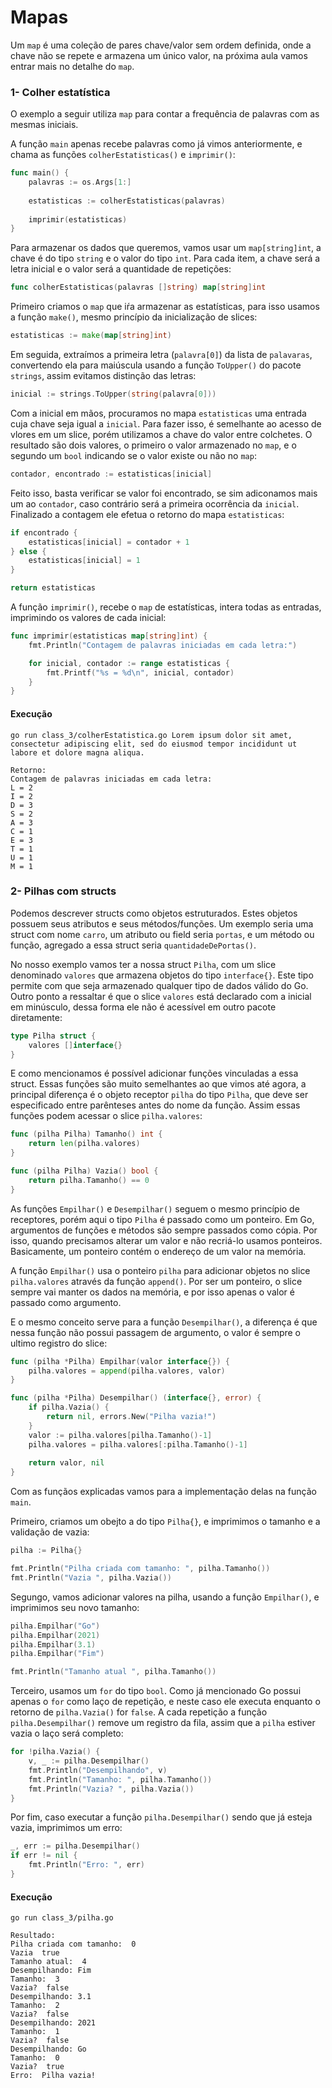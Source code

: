 # Mapas

Um `map` é uma coleção de pares chave/valor sem ordem definida, onde a chave não se repete e armazena 
um único valor, na próxima aula vamos entrar mais no detalhe do `map`. 

### 1- Colher estatística
O exemplo a seguir utiliza `map` para contar a frequência de palavras com as mesmas iniciais.

A função `main` apenas recebe palavras como já vimos anteriormente, e chama as funções `colherEstatisticas()`
e `imprimir()`:
~~~go
func main() {
    palavras := os.Args[1:]
    
    estatisticas := colherEstatisticas(palavras)
    
    imprimir(estatisticas)
}
~~~
Para armazenar os dados que queremos, vamos usar um `map[string]int`, a chave é do tipo `string` e o valor 
do tipo `int`. Para cada item, a chave será a letra inicial e o valor será a quantidade de repetições:
~~~go
func colherEstatisticas(palavras []string) map[string]int
~~~
Primeiro criamos o `map` que iŕa armazenar as estatísticas, para isso usamos a função `make()`, mesmo 
princípio da inicialização de slices:
~~~go
estatisticas := make(map[string]int)
~~~
Em seguida, extraímos a primeira letra (`palavra[0]`) da lista de `palavaras`, convertendo ela para maiúscula 
usando a função `ToUpper()` do pacote `strings`, assim evitamos distinção das letras:
~~~go
inicial := strings.ToUpper(string(palavra[0]))
~~~
Com a inicial em mãos, procuramos no mapa `estatisticas` uma entrada cuja chave seja igual a `inicial`.
Para fazer isso, é semelhante ao acesso de vlores em um slice, porém utilizamos a chave do valor entre 
colchetes. O resultado são dois valores, o primeiro o valor armazenado no `map`, e o segundo um `bool` indicando
se o valor existe ou não no `map`:
~~~go
contador, encontrado := estatisticas[inicial]
~~~
Feito isso, basta verificar se valor foi encontrado, se sim adiconamos mais um ao `contador`, caso
contrário será a primeira ocorrência da `inicial`. Finalizado a contagem ele efetua o retorno do
mapa `estatisticas`:
~~~go
if encontrado {
    estatisticas[inicial] = contador + 1
} else {
    estatisticas[inicial] = 1
}

return estatisticas
~~~
A função `imprimir()`, recebe o `map` de estatísticas, intera todas as entradas, imprimindo os valores
de cada inicial:
~~~go
func imprimir(estatisticas map[string]int) {
    fmt.Println("Contagem de palavras iniciadas em cada letra:")

    for inicial, contador := range estatisticas {
        fmt.Printf("%s = %d\n", inicial, contador)
    }
}
~~~

#### Execução
````
go run class_3/colherEstatistica.go Lorem ipsum dolor sit amet, consectetur adipiscing elit, sed do eiusmod tempor incididunt ut labore et dolore magna aliqua.

Retorno:
Contagem de palavras iniciadas em cada letra:
L = 2
I = 2
D = 3
S = 2
A = 3
C = 1
E = 3
T = 1
U = 1
M = 1
````

### 2- Pilhas com structs
Podemos descrever structs como objetos estruturados. Estes objetos possuem seus atributos e seus métodos/funções.
Um exemplo seria uma struct com nome `carro`, um atributo ou field seria `portas`, e um método ou função,
agregado a essa struct seria `quantidadeDePortas()`.

No nosso exemplo vamos ter a nossa struct `Pilha`, com um slice denominado `valores` que armazena 
objetos do tipo `interface{}`. Este tipo permite com que seja armazenado qualquer tipo de dados 
válido do Go. Outro ponto a ressaltar é que o slice `valores` está declarado com a inicial em minúsculo,
dessa forma ele não é acessível em outro pacote diretamente:
~~~go
type Pilha struct {
    valores []interface{}
}
~~~
E como mencionamos é possível adicionar funções vinculadas a essa struct. Essas funções são muito semelhantes 
ao que vimos até agora, a principal diferença é o objeto receptor `pilha` do tipo `Pilha`, que deve ser 
especificado entre parênteses antes do nome da função. Assim essas funções podem acessar o slice `pilha.valores`: 
~~~go
func (pilha Pilha) Tamanho() int {
    return len(pilha.valores)
}

func (pilha Pilha) Vazia() bool {
    return pilha.Tamanho() == 0
}
~~~
As funções `Empilhar()` e `Desempilhar()` seguem o mesmo princípio de receptores, porém aqui o tipo `Pilha`
é passado como um ponteiro. Em Go, argumentos de funções e métodos são sempre passados como cópia. 
Por isso, quando precisamos alterar um valor e não recriá-lo usamos ponteiros. Basicamente, um ponteiro
contém o endereço de um valor na memória. 

A função `Empilhar()` usa o ponteiro `pilha` para adicionar objetos no slice `pilha.valores` através 
da função `append()`. Por ser um ponteiro, o slice sempre vai manter os dados na memória, e por isso apenas 
o valor é passado como argumento.

E o mesmo conceito serve para a função `Desempilhar()`, a diferença é que nessa função não possui passagem
de argumento, o valor é sempre o ultimo registro do slice:
~~~go
func (pilha *Pilha) Empilhar(valor interface{}) {
    pilha.valores = append(pilha.valores, valor)
}

func (pilha *Pilha) Desempilhar() (interface{}, error) {
    if pilha.Vazia() {
        return nil, errors.New("Pilha vazia!")
    }
    valor := pilha.valores[pilha.Tamanho()-1]
    pilha.valores = pilha.valores[:pilha.Tamanho()-1]
    
    return valor, nil
}
~~~
Com as funçãos explicadas vamos para a implementação delas na função `main`.

Primeiro, criamos um obejto a do tipo `Pilha{}`, e imprimimos o tamanho e a validação de vazia:
~~~go
pilha := Pilha{}

fmt.Println("Pilha criada com tamanho: ", pilha.Tamanho())
fmt.Println("Vazia ", pilha.Vazia())
~~~
Segungo, vamos adicionar valores na pilha, usando a função `Empilhar()`, e imprimimos seu novo
tamanho:
~~~go
pilha.Empilhar("Go")
pilha.Empilhar(2021)
pilha.Empilhar(3.1)
pilha.Empilhar("Fim")

fmt.Println("Tamanho atual ", pilha.Tamanho())
~~~
Terceiro, usamos um `for` do tipo `bool`. Como já mencionado Go possui apenas o `for` como laço de 
repetição, e neste caso ele executa enquanto o retorno de `pilha.Vazia()` for `false`. A cada repetição
a função `pilha.Desempilhar()` remove um registro da fila, assim que a `pilha` estiver vazia o laço será
completo:
~~~go
for !pilha.Vazia() {
    v, _ := pilha.Desempilhar()
    fmt.Println("Desempilhando", v)
    fmt.Println("Tamanho: ", pilha.Tamanho())
    fmt.Println("Vazia? ", pilha.Vazia())
}
~~~
Por fim, caso executar a função `pilha.Desempilhar()` sendo que já esteja vazia, imprimimos um erro:
~~~go
_, err := pilha.Desempilhar()
if err != nil {
    fmt.Println("Erro: ", err)
}
~~~
#### Execução
````
go run class_3/pilha.go

Resultado:
Pilha criada com tamanho:  0
Vazia  true
Tamanho atual:  4
Desempilhando: Fim
Tamanho:  3
Vazia?  false
Desempilhando: 3.1
Tamanho:  2
Vazia?  false
Desempilhando: 2021
Tamanho:  1
Vazia?  false
Desempilhando: Go
Tamanho:  0
Vazia?  true
Erro:  Pilha vazia!
````